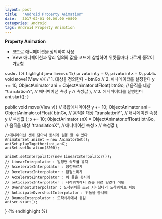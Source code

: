 ```yaml
---
layout: post
title:  "Android Property Animation"
date:   2017-03-01 09:00:00 +0800
categories: Android
tags: Android Property Animation
---
```

**Property Animation**  
- 코드로 애니메이션을 정의하여 사용  
- View 애니메이션과 달리 임의의 값을 코드에 삽입하여 위젯들마다 다르게 동작이 가능함  

code :
{% highlight java linenos %}
private int y = 0;
private int x = 0;
public void move1(View v){
    // 1. 대상을 정의한다 - btnGo
    // 2. 애니메이터를 설정한다
    y += 10;
    ObjectAnimator ani = ObjectAnimator.ofFloat(
            btnGo,          // 움직을 대상
            "translationY", // 애니메이션 속성
            y             // 속성값
            );
    // 3. 애니메이터를 실행한다
    ani.start();
}

public void move(View v){
    // 복합애니메이션
    y += 10;
    ObjectAnimator ani = ObjectAnimator.ofFloat(
            btnGo,          // 움직을 대상
            "translationY", // 애니메이션 속성
            y             // 속성값
    );
    x += 10;
    ObjectAnimator anX = ObjectAnimator.ofFloat(
            btnGo,          // 움직을 대상
            "translationX", // 애니메이션 속성
            x             // 속성값
    );

    //애니메이션 셋에 담아서 동시에 실행 할 수 있다
    AnimatorSet aniSet = new AnimatorSet();
    aniSet.playTogether(ani,anX);
    aniSet.setDuration(3000);

    aniSet.setInterpolator(new LinearInterpolator());
    // LinearInterpolator : 일정한 속도를 유지
    // AccelerateInterpolator : 점점빠르게
    // DecelerateInterpolator : 점점느리게
    // AccelerateInterpolator : 위 둘을 동시에
    // anticipateInterpolator : 시작위치에서 조금 뒤로 당겼다 이동
    // OvershootInterpolator : 도착위치를 조금 지나쳤다가 도착위치로 이동
    // AnticipateOvershootInterpolator : 위둘을 동시에
    // BounceInterpolator : 도착위치에서 튕김
    aniSet.start();
}
{% endhighlight %}